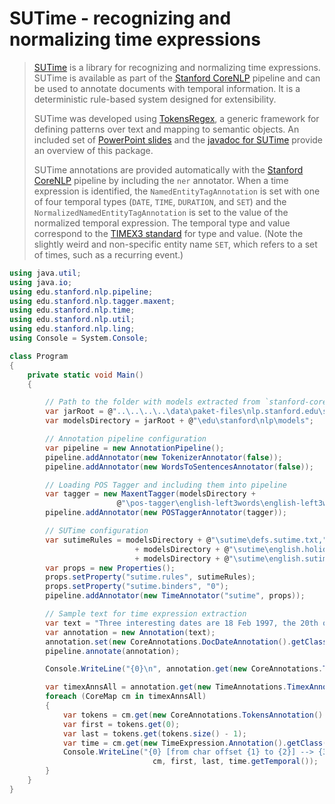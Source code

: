 ﻿# SUTime - recognizing and normalizing time expressions

>[SUTime](http://www-nlp.stanford.edu/software/sutime.shtml) is a library for recognizing and normalizing time expressions. SUTime is available as part of the [Stanford CoreNLP](CoreNLP.html) pipeline and can be used to annotate documents with temporal information. It is a deterministic rule-based system designed for extensibility.
>
>SUTime was developed using [TokensRegex](http://www-nlp.stanford.edu/software/tokensregex.shtml), a generic framework for defining patterns over text and mapping to semantic objects. An included set of [PowerPoint slides](https://nlp.stanford.edu/software/SUTime.pptx) and the [javadoc for SUTime](http://nlp.stanford.edu/nlp/javadoc/javanlp/edu/stanford/nlp/time/SUTime.html) provide an overview of this package.
>
>SUTime annotations are provided automatically with the [Stanford CoreNLP](CoreNLP.html) pipeline by including
>the `ner` annotator. When a time expression is identified, the `NamedEntityTagAnnotation` is set with one of four temporal types (`DATE`, `TIME`, `DURATION`, and `SET`) and the `NormalizedNamedEntityTagAnnotation` is set to the value of the normalized temporal expression.
>The temporal type and value correspond to the [TIMEX3 standard](http://www.timeml.org/site/publications/timeMLdocs/timeml_1.2.1.html#timex3) for type and value. (Note the slightly weird and non-specific entity name `SET`, which refers to a set of times, such as a recurring event.)

```csharp
using java.util;
using java.io;
using edu.stanford.nlp.pipeline;
using edu.stanford.nlp.tagger.maxent;
using edu.stanford.nlp.time;
using edu.stanford.nlp.util;
using edu.stanford.nlp.ling;
using Console = System.Console;

class Program
{
    private static void Main()
    {

        // Path to the folder with models extracted from `stanford-corenlp-3.9.1-models.jar`
        var jarRoot = @"..\..\..\..\data\paket-files\nlp.stanford.edu\stanford-corenlp-4.0.0\models";
        var modelsDirectory = jarRoot + @"\edu\stanford\nlp\models";

        // Annotation pipeline configuration
        var pipeline = new AnnotationPipeline();
        pipeline.addAnnotator(new TokenizerAnnotator(false));
        pipeline.addAnnotator(new WordsToSentencesAnnotator(false));

        // Loading POS Tagger and including them into pipeline
        var tagger = new MaxentTagger(modelsDirectory +
                        @"\pos-tagger\english-left3words\english-left3words-distsim.tagger");
        pipeline.addAnnotator(new POSTaggerAnnotator(tagger));

        // SUTime configuration
        var sutimeRules = modelsDirectory + @"\sutime\defs.sutime.txt,"
                            + modelsDirectory + @"\sutime\english.holidays.sutime.txt,"
                            + modelsDirectory + @"\sutime\english.sutime.txt";
        var props = new Properties();
        props.setProperty("sutime.rules", sutimeRules);
        props.setProperty("sutime.binders", "0");
        pipeline.addAnnotator(new TimeAnnotator("sutime", props));

        // Sample text for time expression extraction
        var text = "Three interesting dates are 18 Feb 1997, the 20th of july and 4 days from today.";
        var annotation = new Annotation(text);
        annotation.set(new CoreAnnotations.DocDateAnnotation().getClass(), "2013-07-14");
        pipeline.annotate(annotation);

        Console.WriteLine("{0}\n", annotation.get(new CoreAnnotations.TextAnnotation().getClass()));

        var timexAnnsAll = annotation.get(new TimeAnnotations.TimexAnnotations().getClass()) as ArrayList;
        foreach (CoreMap cm in timexAnnsAll)
        {
            var tokens = cm.get(new CoreAnnotations.TokensAnnotation().getClass()) as List;
            var first = tokens.get(0);
            var last = tokens.get(tokens.size() - 1);
            var time = cm.get(new TimeExpression.Annotation().getClass()) as TimeExpression;
            Console.WriteLine("{0} [from char offset {1} to {2}] --> {3}",
                                cm, first, last, time.getTemporal());
        }
    }
}
```
